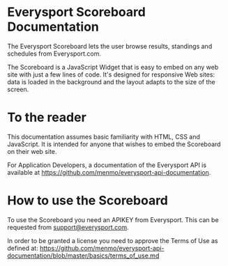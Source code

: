# Everysport Scoreboard Documentation

The Everysport Scoreboard lets the user browse results, standings and schedules from Everysport.com. 

The Scoreboard is a JavaScript Widget that is  easy to embed on any web site with just a few lines of code. It's designed for responsive Web sites: data is loaded in the background and the layout adapts to the size of the screen. 
 

# To the reader
This documentation assumes basic familiarity with HTML, CSS and JavaScript. It is intended for anyone that wishes to embed the Scoreboard on their web site.   

For Application Developers, a documentation of the Everysport API is available at https://github.com/menmo/everysport-api-documentation.


# How to use the Scoreboard
To use the Scoreboard you need an APIKEY from Everysport. This can be requested from support@everysport.com. 

In order to be granted a license you need to approve the Terms of Use as defined at:
https://github.com/menmo/everysport-api-documentation/blob/master/basics/terms_of_use.md


